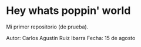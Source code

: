 # Hey whats poppin' world
Mi primer repositorio (de prueba). 

Autor: Carlos Agustín Ruiz Ibarra
Fecha: 15 de agosto

